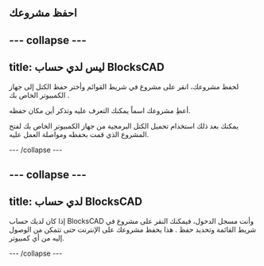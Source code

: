 ## احفظ مشروعك

--- collapse ---
---
title: ليس لدي حساب BlocksCAD
---

لحفظ مشروعك، انقر على مشروع في شريط القوائم وأختر حفظ الكتل إلى جهاز الكمبيوتر الخاص بك .

أعطِ مشروعك اسماً يمكنك التعرف عليه وتذكر أين مكان حفظه.

يمكنك بعد ذلك استخدام تحميل الكتل البرمجية من جهاز الكمبيوتر الخاص بك  لفتح المشروع الذي قمت بحفظه ومواصلة العمل عليه.

--- /collapse ---

--- collapse ---
---
title: لدي حساب BlocksCAD
---

إذا كان لديك حساب BlocksCAD وأنت مسجل الدخول، فيمكنك النقر على مشروع في شريط القائمة وتحديد حفظ . هذا يحفظ مشروعك على الإنترنت حتى تتمكن من الوصول إليه من أي كمبيوتر.

--- /collapse ---


 
